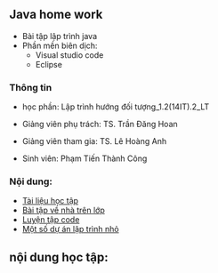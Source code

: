 ## Java home work
- Bài tập lập trình java
- Phần mền biên dịch: 
  - Visual studio code 
  - Eclipse

### Thông tin
- học phần: Lập trình hướng đối tượng_1.2(14IT).2_LT
- Giảng viên phụ trách: TS. Trần Đăng Hoan
- Giảng viên tham gia: TS. Lê Hoàng Anh

- Sinh viên: Phạm Tiến Thành Công

### Nội dung: 
- [Tài liệu học tập]
- [Bài tập về nhà trên lớp]
- [Luyện tập code]
- [Một số dự án lập trình nhỏ]

## nội dung học tập:


[Tài liệu học tập]: https://github.com/PhamTienThanhCong/java_home_work/tree/master/T%C3%A0i_li%E1%BB%87u
[Luyện tập code]: https://github.com/PhamTienThanhCong/java_home_work/tree/master/code_training
[Bài tập về nhà trên lớp]: https://github.com/PhamTienThanhCong/java_home_work/tree/master/home_work
[Một số dự án lập trình nhỏ]: https://github.com/PhamTienThanhCong/java_home_work/tree/master/pet_project
